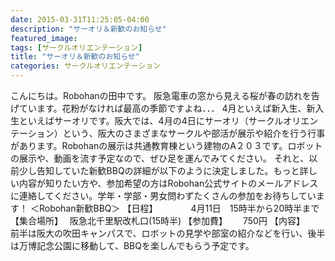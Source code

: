 ```yaml
---
date: 2015-03-31T11:25:05-04:00
description: "サーオリ＆新歓のお知らせ"
featured_image: 
tags: [サークルオリエンテーション]
title: "サーオリ＆新歓のお知らせ"
categories: サークルオリエンテーション
---
```


こんにちは。Robohanの田中です。
阪急電車の窓から見える桜が春の訪れを告げています。花粉がなければ最高の季節ですよね．．．
4月といえば新入生、新入生といえばサーオリです。阪大では、4月の4日にサーオリ（サークルオリエンテーション）という、阪大のさまざまなサークルや部活が展示や紹介を行う行事があります。Robohanの展示は共通教育棟という建物のA２０３です。ロボットの展示や、動画を流す予定なので、ぜひ足を運んでみてください。
それと、以前少し告知していた新歓BBQの詳細が以下のように決定しました。もっと詳しい内容が知りたい方や、参加希望の方はRobohan公式サイトのメールアドレスに連絡してください。学年・学部・男女問わずたくさんの参加をお待ちしています！
＜Robohan新歓BBQ＞
【日程】　　　　 4月11日　15時半から20時半まで
【集合場所】　 阪急北千里駅改札口(15時半)
【参加費】　　   750円
【内容】　　　　 前半は阪大の吹田キャンパスで、ロボットの見学や部室の紹介などを行い、後半は万博記念公園に移動して、BBQを楽しんでもらう予定です。
